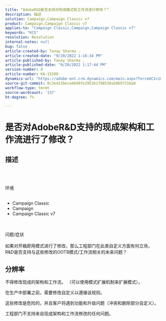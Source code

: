 ```yaml
---
title: “AdobeR&D是否支持对现成模式和工作流进行修改？”
description: 描述
solution: Campaign,Campaign Classic v7
product: Campaign,Campaign Classic v7
applies-to: "Campaign Classic,Campaign,Campaign Classic v7"
keywords: "KCS"
resolution: Resolution
internal-notes: null
bug: false
article-created-by: Tanay Sharma .
article-created-date: "9/20/2022 1:16:34 PM"
article-published-by: Tanay Sharma .
article-published-date: "9/20/2022 1:17:44 PM"
version-number: 4
article-number: KA-15209
dynamics-url: "https://adobe-ent.crm.dynamics.com/main.aspx?forceUCI=1&pagetype=entityrecord&etn=knowledgearticle&id=8c57876f-e638-ed11-9db1-002248086735"
source-git-commit: 0c3e421beca46d9fe1952b1f98538a50697216a0
workflow-type: tm+mt
source-wordcount: '137'
ht-degree: 7%

---
```


# 是否对AdobeR&amp;D支持的现成架构和工作流进行了修改？

## 描述

<br><br><br>环境<br><br>
- Campaign Classic
- Campaign
- Campaign Classic v7



<br><br>问题/症状<br><br>
如果对开箱即用模式进行了修改，那么工程部门在此类自定义方面有何立场，R&amp;D是否支持与这些修改的OOTB模式/工作流相关的未来问题？


## 分辨率


不得修改现成的架构和工作流。 （可以使用模式扩展机制来扩展模式）。

在生产中部署之前，需要修改自定义以遵循该规则。

这些修改是危险的，并且客户将遇到功能和升级问题（冲突和删除部分自定义）。

工程部门不支持来自现成架构和工作流修改的任何问题。
